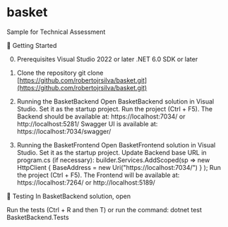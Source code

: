 # basket
Sample for Technical Assessment

🚀 Getting Started

0. Prerequisites
Visual Studio 2022 or later
.NET 6.0 SDK or later

1. Clone the repository
git clone [https://github.com/robertojrsilva/basket.git](https://github.com/robertojrsilva/basket.git)

2. Running the BasketBackend
Open BasketBackend solution in Visual Studio.
Set it as the startup project.
Run the project (Ctrl + F5).
The Backend should be available at: 
	https://localhost:7034/ or
	http://localhost:5281/
Swagger UI is available at:
	https://localhost:7034/swagger/
	
3. Running the BasketFrontend
Open BasketFrontend solution in Visual Studio.
Set it as the startup project.
Update Backend base URL in program.cs (if necessary):
	builder.Services.AddScoped(sp =>
		new HttpClient { BaseAddress = new Uri("https://localhost:7034/") }
	);
Run the project (Ctrl + F5).
The Frontend will be available at:
	https://localhost:7264/ or
	http://localhost:5189/

🧪 Testing
In BasketBackend solution, open 

Run the tests (Ctrl + R and then T) or run the command:
dotnet test BasketBackend.Tests

